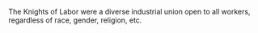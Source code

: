 The Knights of Labor were a diverse industrial union open to all workers, regardless of race, gender, religion, etc.